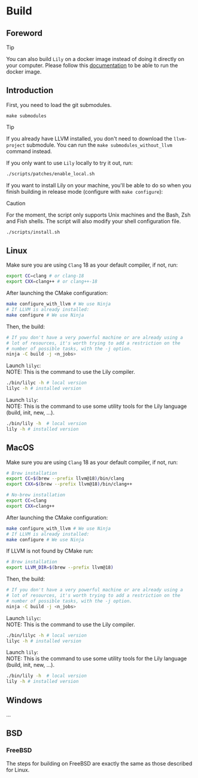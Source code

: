 # Build

## Foreword

> [!TIP]
> You can also build `Lily` on a docker image instead of doing it
> directly on your computer. Please follow this
> [documentation](docker/dev/README.md) to be able to run the
> docker image.

## Introduction

First, you need to load the git submodules.

```
make submodules
```

> [!TIP]
> If you already have LLVM installed, you don't need to download the `llvm-project` submodule.
> You can run the `make submodules_without_llvm` command instead.

If you only want to use `Lily` locally to try it out, run:<br>

```bash
./scripts/patches/enable_local.sh
```

If you want to install Lily on your machine, you'll be able to do so when you finish building in release mode (configure with `make configure`):

> [!CAUTION]
> For the moment, the script only supports Unix machines and the Bash, Zsh and Fish shells.
> The script will also modify your shell configuration file.

```bash
./scripts/install.sh
```

## Linux

Make sure you are using `Clang` 18 as your default compiler, if not, run:

```bash
export CC=clang # or clang-18
export CXX=clang++ # or clang++-18
```

After launching the CMake configuration:

```bash
make configure_with_llvm # We use Ninja
# If LLVM is already installed:
make configure # We use Ninja
```

Then, the build:

```bash
# If you don't have a very powerful machine or are already using a
# lot of resources, it's worth trying to add a restriction on the
# number of possible tasks, with the -j option.
ninja -C build -j <n_jobs>
```

Launch `lilyc`:<br>
NOTE: This is the command to use the Lily compiler.

```bash
./bin/lilyc -h # local version
lilyc -h # installed version
```

Launch `lily`:<br>
NOTE: This is the command to use some utility tools for the Lily language (build, init, new, ...).

```bash
./bin/lily -h  # local version
lily -h # installed version
```

## MacOS

Make sure you are using `Clang` 18 as your default compiler, if not, run:

```bash
# Brew installation
export CC=$(brew --prefix llvm@18)/bin/clang 
export CXX=$(brew --prefix llvm@18)/bin/clang++ 

# No-brew installation
export CC=clang
export CXX=clang++ 
```

After launching the CMake configuration:

```bash
make configure_with_llvm # We use Ninja
# If LLVM is already installed:
make configure # We use Ninja
```

If LLVM is not found by CMake run:

```bash
# Brew installation
export LLVM_DIR=$(brew --prefix llvm@18)
```

Then, the build:

```bash
# If you don't have a very powerful machine or are already using a
# lot of resources, it's worth trying to add a restriction on the
# number of possible tasks, with the -j option.
ninja -C build -j <n_jobs>
```

Launch `lilyc`:<br>
NOTE: This is the command to use the Lily compiler.

```bash
./bin/lilyc -h # local version
lilyc -h # installed version
```

Launch `lily`:<br>
NOTE: This is the command to use some utility tools for the Lily language (build, init, new, ...).

```bash
./bin/lily -h  # local version
lily -h # installed version
```

## Windows

...

## BSD

### FreeBSD

The steps for building on FreeBSD are exactly the same as those described for Linux.
